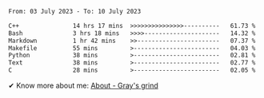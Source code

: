 <!--START_SECTION:waka-->

```txt
From: 03 July 2023 - To: 10 July 2023

C++               14 hrs 17 mins  >>>>>>>>>>>>>>>----------   61.73 %
Bash              3 hrs 18 mins   >>>>---------------------   14.32 %
Markdown          1 hr 42 mins    >>-----------------------   07.37 %
Makefile          55 mins         >------------------------   04.03 %
Python            38 mins         >------------------------   02.81 %
Text              38 mins         >------------------------   02.77 %
C                 28 mins         >------------------------   02.05 %
```

<!--END_SECTION:waka-->

<!-- [![grayxu's github stats](https://github-readme-stats.vercel.app/api?username=grayxu&count_private=true&show_icons=true)](https://github.com/grayxu) -->

✔ Know more about me: [About - Gray's grind](https://www.grayxu.cn/)
